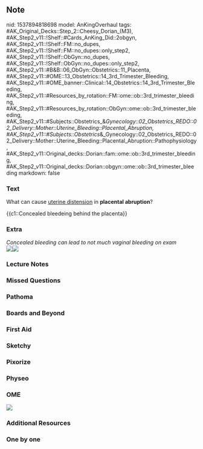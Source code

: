 ## Note
nid: 1537894818698
model: AnKingOverhaul
tags: #AK_Original_Decks::Step_2::Cheesy_Dorian_(M3), #AK_Step2_v11::!Shelf::#Cards_AnKing_Did::2obgyn, #AK_Step2_v11::!Shelf::FM::no_dupes, #AK_Step2_v11::!Shelf::FM::no_dupes::only_step2, #AK_Step2_v11::!Shelf::ObGyn::no_dupes, #AK_Step2_v11::!Shelf::ObGyn::no_dupes::only_step2, #AK_Step2_v11::#B&B::06_ObGyn::Obstetrics::11_Placenta, #AK_Step2_v11::#OME::13_Obstetrics::14_3rd_Trimester_Bleeding, #AK_Step2_v11::#OME_banner::Clinical::14_Obstetrics::14_3rd_Trimester_Bleeding, #AK_Step2_v11::#Resources_by_rotation::FM::ome::ob::3rd_trimester_bleeding, #AK_Step2_v11::#Resources_by_rotation::ObGyn::ome::ob::3rd_trimester_bleeding, #AK_Step2_v11::#Subjects::Obstetrics_&_Gynecology::02_Obstetrics_REDO::02_Delivery::Mother::Uterine_Bleeding::Placental_Abruption, #AK_Step2_v11::#Subjects::Obstetrics_&_Gynecology::02_Obstetrics_REDO::02_Delivery::Mother::Uterine_Bleeding::Placental_Abruption::Pathophysiology, #AK_Step2_v11::Original_decks::Dorian::fam::ome::ob::3rd_trimester_bleeding, #AK_Step2_v11::Original_decks::Dorian::obgyn::ome::ob::3rd_trimester_bleeding
markdown: false

### Text
What can cause <u>uterine distension</u> in <b>placental
abruption</b>?
<div>
  {{c1::Concealed bleedeing behind the placenta}}
</div>

### Extra
<div>
  <i>Concealed bleeding can lead to not much vaginal bleeding on
  exam</i>
</div><img src="paste-83580063580163.jpg"><img src=
"paste-8774618186370.jpg">

### Lecture Notes


### Missed Questions


### Pathoma


### Boards and Beyond


### First Aid


### Sketchy


### Pixorize


### Physeo


### OME
<div class="ome-widget">
  <a href=
  "https://onlinemeded.org/spa/obstetrics/3rd-trimester-bleeding/acquire?ref=anki">
  <img src="_OME_AnkiFlashcards_Lesson_3.png"></a>
</div>

### Additional Resources


### One by one

